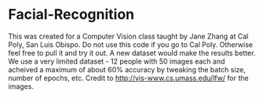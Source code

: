 # Facial-Recognition
This was created for a Computer Vision class taught by Jane Zhang at Cal Poly, San Luis Obispo. Do not use this code if you go to Cal Poly. Otherwise feel free to pull it and try it out. A new dataset would make the results better. We use a very limited dataset - 12 people with 50 images each and acheived a maximum of about 60% accuracy by tweaking the batch size, number of epochs, etc. Credit to http://vis-www.cs.umass.edu/lfw/ for the images. 
